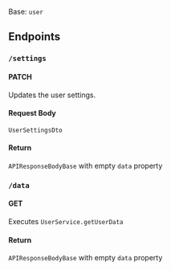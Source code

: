 Base: `user`

## Endpoints

### `/settings`

#### PATCH

Updates the user settings.

#### Request Body

`UserSettingsDto`

#### Return

`APIResponseBodyBase` with empty `data` property

### `/data`

#### GET

Executes `UserService.getUserData`

#### Return

`APIResponseBodyBase` with empty `data` property
